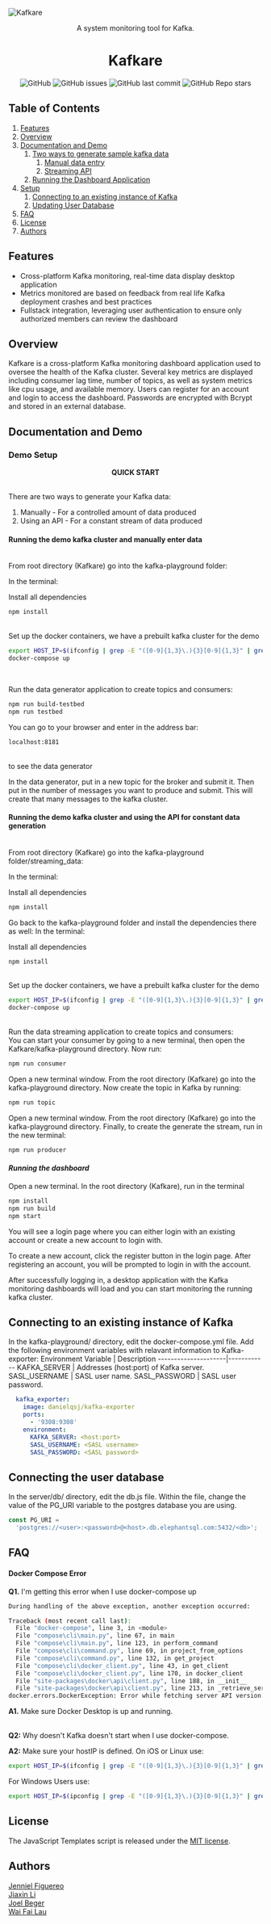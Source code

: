 ![Kafkare](./src/assets/KafKareLarge.png)

<div align="center">A system monitoring tool for Kafka.</div>

<div align="center">

<h1 align="center">
	<a>Kafkare</a>
</h1>

</div>

<p align="center">
  <img alt="GitHub" src="https://img.shields.io/github/license/oslabs-beta/KafKare">
  <img alt="GitHub issues" src="https://img.shields.io/github/issues-raw/oslabs-beta/KafKare?color=yellow">
  <img alt="GitHub last commit" src="https://img.shields.io/github/last-commit/oslabs-beta/KafKare?color=orange">
  <img alt="GitHub Repo stars" src="https://img.shields.io/github/stars/oslabs-beta/KafKare?style=social">  
</p>


## Table of Contents
  1. [Features](#Features)
  2. [Overview](#Overview)
  3. [Documentation and Demo](#Documentation-and-Demo)
      1. [Two ways to generate sample kafka data](#Documentation-and-Demo)
          1. [Manual data entry](#Running-the-demo-kafka-cluster-and-manually-enter-data)
          2. [Streaming API](#Running-the-demo-kafka-cluster-and-using-the-API-for-constant-data-generation)
      2. [Running the Dashboard Application](#Running-the-dashboard)
  4. [Setup](#Connecting-to-an-existing-instance-of-Kafka)
      1. [Connecting to an existing instance of Kafka](#Connecting-to-an-existing-instance-of-Kafka)
      2. [Updating User Database](#Connecting-the-user-database)
  5. [FAQ](#FAQ)
  6. [License](#License)
  7. [Authors](#Authors)

## Features

- Cross-platform Kafka monitoring, real-time data display desktop application
- Metrics monitored are based on feedback from real life Kafka deployment crashes and best practices
- Fullstack integration, leveraging user authentication to ensure only authorized members can review the dashboard

## Overview

Kafkare is a cross-platform Kafka monitoring dashboard application used to oversee the health of the Kafka cluster. 
Several key metrics are displayed including consumer lag time, number of topics, as well as system metrics like cpu usage, and available memory. 
Users can register for an account and login to access the dashboard. Passwords are encrypted with Bcrypt and stored in an external database. 

## Documentation and Demo


### Demo Setup

<div align="center"><strong>QUICK START</strong></div>
<br>

There are two ways to generate your Kafka data: 
1. Manually - For a controlled amount of data produced
2. Using an API - For a constant stream of data produced


#### Running the demo kafka cluster and manually enter data
<br>
From root directory (Kafkare) go into the kafka-playground folder:

In the terminal:

Install all dependencies
<br>
```sh
npm install
```
<br>
Set up the docker containers, we have a prebuilt kafka cluster for the demo
<br>

```sh
export HOST_IP=$(ifconfig | grep -E "([0-9]{1,3}\.){3}[0-9]{1,3}" | grep -v 127.0.0.1 | awk '{ print $2 }' | cut -f2 -d: | head -n1)
docker-compose up
```

<br>

Run the data generator application to create topics and consumers:
<br>
```sh
npm run build-testbed
npm run testbed
```
You can go to your browser and enter in the address bar:
<br>
```sh
localhost:8181
```
<br>
to see the data generator

In the data generator, put in a new topic for the broker and submit it.
Then put in the number of messages you want to produce and submit. This will create that many messages to the kafka cluster.


#### Running the demo kafka cluster and using the API for constant data generation
<br>
From root directory (Kafkare) go into the kafka-playground folder/streaming_data:

In the terminal:

Install all dependencies
<br>

```sh
npm install
```

Go back to the kafka-playground folder and install the dependencies there as well:
In the terminal:

Install all dependencies
<br>
```sh
npm install
```

<br>
Set up the docker containers, we have a prebuilt kafka cluster for the demo
<br>

```sh
export HOST_IP=$(ifconfig | grep -E "([0-9]{1,3}\.){3}[0-9]{1,3}" | grep -v 127.0.0.1 | awk '{ print $2 }' | cut -f2 -d: | head -n1)
docker-compose up
```

<br>
Run the data streaming application to create topics and consumers:

<br>
You can start your consumer by going to a new terminal, then open the Kafkare/kafka-playground directory. Now run: 

```sh
npm run consumer
```

Open a new terminal window. From the root directory (Kafkare) go into the kafka-playground directory.
Now create the topic in Kafka by running:

```sh
npm run topic
```
Open a new terminal window. From the root directory (Kafkare) go into the kafka-playground directory.
Finally, to create the generate the stream, run in the new terminal:

```sh
npm run producer
```

#### __*Running the dashboard*__

Open a new terminal. 
In the root directory (Kafkare), run in the terminal
<br>

```sh
npm install
npm run build
npm start
```

You will see a login page where you can either login with an existing account or create a new account to login with. 

  To create a new account, click the register button in the login page. After registering an account, you will be prompted to login in with the account. 

After successfully logging in, a desktop application with the Kafka monitoring dashboards will load and you can start monitoring the running kafka cluster. 

## Connecting to an existing instance of Kafka
In the kafka-playground/ directory, edit the docker-compose.yml file. Add the following environment variables with relavant information to Kafka-exporter:
Environment Variable | Description
---------------------|------------
KAFKA_SERVER | Addresses (host:port) of Kafka server.
SASL_USERNAME | SASL user name.
SASL_PASSWORD | SASL user password.

```yml
  kafka_exporter:
    image: danielqsj/kafka-exporter
    ports:
      - '9308:9308'
    environment: 
      KAFKA_SERVER: <host:port>
      SASL_USERNAME: <SASL username>
      SASL_PASSWORD: <SASL password>
```

## Connecting the user database
In the server/db/ directory, edit the db.js file. Within the file, change the value of the PG_URI variable to the postgres database you are using. 

```javascript
const PG_URI =
  'postgres://<user>:<password>@<host>.db.elephantsql.com:5432/<db>';
```

## FAQ
#### Docker Compose Error
**Q1.** I'm getting this error when I use docker-compose up

```sh
During handling of the above exception, another exception occurred:

Traceback (most recent call last):
  File "docker-compose", line 3, in <module>
  File "compose\cli\main.py", line 67, in main
  File "compose\cli\main.py", line 123, in perform_command
  File "compose\cli\command.py", line 69, in project_from_options
  File "compose\cli\command.py", line 132, in get_project
  File "compose\cli\docker_client.py", line 43, in get_client
  File "compose\cli\docker_client.py", line 170, in docker_client
  File "site-packages\docker\api\client.py", line 188, in __init__
  File "site-packages\docker\api\client.py", line 213, in _retrieve_server_version
docker.errors.DockerException: Error while fetching server API version: (2, 'CreateFile', 'The system cannot find the file specified.')
```

**A1.** Make sure Docker Desktop is up and running. 
<br>
</br>

**Q2:** Why doesn't Kafka doesn't start when I use docker-compose.

**A2:** Make sure your hostIP is defined. 
On iOS or Linux use:
```sh
export HOST_IP=$(ifconfig | grep -E "([0-9]{1,3}\.){3}[0-9]{1,3}" | grep -v 127.0.0.1 | awk '{ print $2 }' | cut -f2 -d: | head -n1)
```

For Windows Users use:
```sh
export HOST_IP=$(ipconfig | grep -E "([0-9]{1,3}\.){3}[0-9]{1,3}" | grep -v 127.0.0.1 | awk '{ print $14 }' | cut -f2 -d: | head -n1)
```

## License

The JavaScript Templates script is released under the
[MIT license](https://opensource.org/licenses/MIT).

## Authors

[Jenniel Figuereo](https://github.com/jfiguereo89)  
[Jiaxin Li](https://github.com/lijiaxingogo)  
[Joel Beger](https://github.com/jtbeger)  
[Wai Fai Lau](https://github.com/wlau8088/)